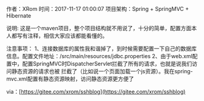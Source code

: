 作者：XRom
时间：2017-11-17 01:00:07
项目架构：Spring + SpringMVC + Hibernate

说明:
    这是一个maven项目，整个项目结构就不用说了，十分的简单，配置方面本人都写有注释，相信大家应该都能看懂的。

注意事项：
    1、连接数据库的属性我和谐掉了，到时候需要配置一下自己的数据库信息。配置文件地址：/src/main/resources/jdbc.properties
    2、由于web.xml配置中，配置SpringMVC时DispatcherServlet拦截了所有的请求，也就是说我们访问静态资源的请求也被
        拦截了（比如说一个页面加载一个js资源）。我在spring-mvc.xml配置有静态资源映射，访问静态资源更方便了
        
 via：[https://gitee.com/xrom/sshblog](https://gitee.com/xrom/sshblog)
